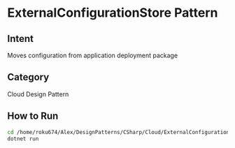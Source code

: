 # ExternalConfigurationStore Pattern

## Intent
Moves configuration from application deployment package

## Category
Cloud Design Pattern

## How to Run
```bash
cd /home/roku674/Alex/DesignPatterns/CSharp/Cloud/ExternalConfigurationStore
dotnet run
```
